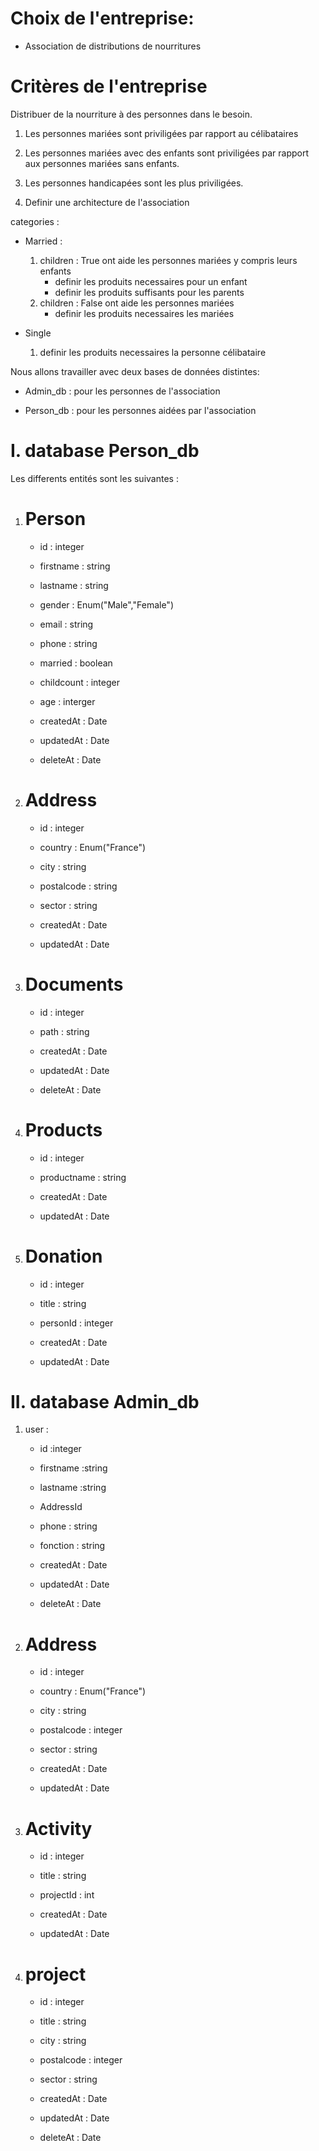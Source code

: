 # Choix de l'entreprise:

- Association de distributions de nourritures

# Critères de l'entreprise

Distribuer de la nourriture à des personnes dans le besoin.

1. Les personnes mariées sont priviligées par rapport au célibataires

2. Les personnes mariées avec des enfants sont priviligées par rapport aux personnes mariées sans enfants.

3. Les personnes handicapées sont les plus priviligées.

4. Definir une architecture de l'association

categories :

- Married :

  1. children : True
     ont aide les personnes mariées y compris leurs enfants
     - definir les produits necessaires pour un enfant
     - definir les produits suffisants pour les parents
  2. children : False
     ont aide les personnes mariées
     - definir les produits necessaires les mariées

- Single
  1. definir les produits necessaires la personne célibataire

Nous allons travailler avec deux bases de données distintes:

- Admin_db : pour les personnes de l'association

- Person_db : pour les personnes aidées par l'association

# I. database Person_db

Les differents entités sont les suivantes :

1. # Person

   - id : integer

   - firstname : string

   - lastname : string

   - gender : Enum("Male","Female")

   - email : string

   - phone : string

   - married : boolean

   - childcount : integer

   - age : interger

   - createdAt : Date

   - updatedAt : Date

   - deleteAt : Date

2. # Address

   - id : integer

   - country : Enum("France")

   - city : string

   - postalcode : string

   - sector : string

   - createdAt : Date

   - updatedAt : Date

3. # Documents

   - id : integer

   - path : string

   - createdAt : Date

   - updatedAt : Date

   - deleteAt : Date

4. # Products

   - id : integer

   - productname : string

   - createdAt : Date

   - updatedAt : Date

5. # Donation

   - id : integer

   - title : string

   - personId : integer

   - createdAt : Date

   - updatedAt : Date

# II. database Admin_db

1. user :

   - id :integer

   - firstname :string

   - lastname :string

   - AddressId

   - phone : string

   - fonction : string

   - createdAt : Date

   - updatedAt : Date

   - deleteAt : Date

2. # Address

   - id : integer

   - country : Enum("France")

   - city : string

   - postalcode : integer

   - sector : string

   - createdAt : Date

   - updatedAt : Date

3. # Activity

   - id : integer

   - title : string

   - projectId : int

   - createdAt : Date

   - updatedAt : Date

4. # project

   - id : integer

   - title : string

   - city : string

   - postalcode : integer

   - sector : string

   - createdAt : Date

   - updatedAt : Date

   - deleteAt : Date

